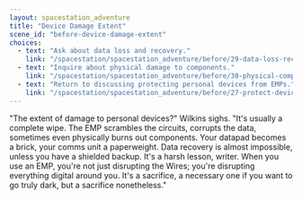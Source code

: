 ```yaml
---
layout: spacestation_adventure
title: "Device Damage Extent"
scene_id: "before-device-damage-extent"
choices:
  - text: "Ask about data loss and recovery."
    link: "/spacestation/spacestation_adventure/before/29-data-loss-recovery"
  - text: "Inquire about physical damage to components."
    link: "/spacestation/spacestation_adventure/before/30-physical-component-damage"
  - text: "Return to discussing protecting personal devices from EMPs."
    link: "/spacestation/spacestation_adventure/before/27-protect-devices"
---
```


"The extent of damage to personal devices?" Wilkins sighs. "It's usually a complete wipe. The EMP scrambles the circuits, corrupts the data, sometimes even physically burns out components. Your datapad becomes a brick, your comms unit a paperweight. Data recovery is almost impossible, unless you have a shielded backup. It's a harsh lesson, writer. When you use an EMP, you're not just disrupting the Wires; you're disrupting everything digital around you. It's a sacrifice, a necessary one if you want to go truly dark, but a sacrifice nonetheless."
